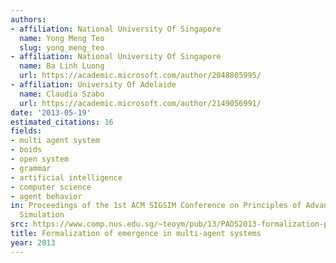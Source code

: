 ```yaml
---
authors:
- affiliation: National University Of Singapore
  name: Yong Meng Teo
  slug: yong_meng_teo
- affiliation: National University Of Singapore
  name: Ba Linh Luong
  url: https://academic.microsoft.com/author/2048805995/
- affiliation: University Of Adelaide
  name: Claudia Szabo
  url: https://academic.microsoft.com/author/2149056991/
date: '2013-05-19'
estimated_citations: 16
fields:
- multi agent system
- boids
- open system
- grammar
- artificial intelligence
- computer science
- agent behavior
in: Proceedings of the 1st ACM SIGSIM Conference on Principles of Advanced Discrete
  Simulation
src: https://www.comp.nus.edu.sg/~teoym/pub/13/PADS2013-formalization-p231.pdf
title: Formalization of emergence in multi-agent systems
year: 2013
---
```

